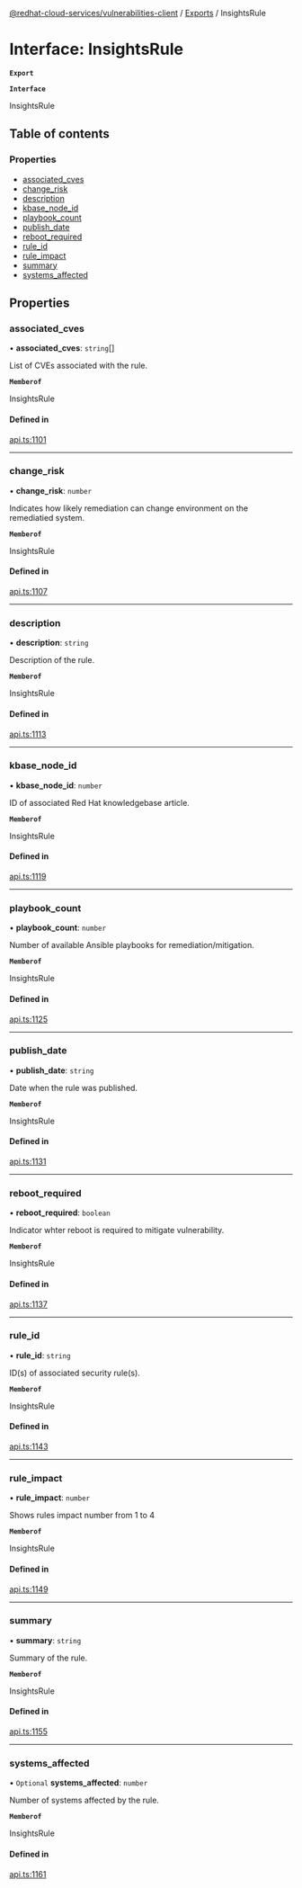 [@redhat-cloud-services/vulnerabilities-client](../README.md) / [Exports](../modules.md) / InsightsRule

# Interface: InsightsRule

**`Export`**

**`Interface`**

InsightsRule

## Table of contents

### Properties

- [associated\_cves](InsightsRule.md#associated_cves)
- [change\_risk](InsightsRule.md#change_risk)
- [description](InsightsRule.md#description)
- [kbase\_node\_id](InsightsRule.md#kbase_node_id)
- [playbook\_count](InsightsRule.md#playbook_count)
- [publish\_date](InsightsRule.md#publish_date)
- [reboot\_required](InsightsRule.md#reboot_required)
- [rule\_id](InsightsRule.md#rule_id)
- [rule\_impact](InsightsRule.md#rule_impact)
- [summary](InsightsRule.md#summary)
- [systems\_affected](InsightsRule.md#systems_affected)

## Properties

### associated\_cves

• **associated\_cves**: `string`[]

List of CVEs associated with the rule.

**`Memberof`**

InsightsRule

#### Defined in

[api.ts:1101](https://github.com/mkholjuraev/javascript-clients/blob/master/packages/vulnerabilities/git-api/api.ts#L1101)

___

### change\_risk

• **change\_risk**: `number`

Indicates how likely remediation can change environment on the remediatied system.

**`Memberof`**

InsightsRule

#### Defined in

[api.ts:1107](https://github.com/mkholjuraev/javascript-clients/blob/master/packages/vulnerabilities/git-api/api.ts#L1107)

___

### description

• **description**: `string`

Description of the rule.

**`Memberof`**

InsightsRule

#### Defined in

[api.ts:1113](https://github.com/mkholjuraev/javascript-clients/blob/master/packages/vulnerabilities/git-api/api.ts#L1113)

___

### kbase\_node\_id

• **kbase\_node\_id**: `number`

ID of associated Red Hat knowledgebase article.

**`Memberof`**

InsightsRule

#### Defined in

[api.ts:1119](https://github.com/mkholjuraev/javascript-clients/blob/master/packages/vulnerabilities/git-api/api.ts#L1119)

___

### playbook\_count

• **playbook\_count**: `number`

Number of available Ansible playbooks for remediation/mitigation.

**`Memberof`**

InsightsRule

#### Defined in

[api.ts:1125](https://github.com/mkholjuraev/javascript-clients/blob/master/packages/vulnerabilities/git-api/api.ts#L1125)

___

### publish\_date

• **publish\_date**: `string`

Date when the rule was published.

**`Memberof`**

InsightsRule

#### Defined in

[api.ts:1131](https://github.com/mkholjuraev/javascript-clients/blob/master/packages/vulnerabilities/git-api/api.ts#L1131)

___

### reboot\_required

• **reboot\_required**: `boolean`

Indicator whter reboot is required to mitigate vulnerability.

**`Memberof`**

InsightsRule

#### Defined in

[api.ts:1137](https://github.com/mkholjuraev/javascript-clients/blob/master/packages/vulnerabilities/git-api/api.ts#L1137)

___

### rule\_id

• **rule\_id**: `string`

ID(s) of associated security rule(s).

**`Memberof`**

InsightsRule

#### Defined in

[api.ts:1143](https://github.com/mkholjuraev/javascript-clients/blob/master/packages/vulnerabilities/git-api/api.ts#L1143)

___

### rule\_impact

• **rule\_impact**: `number`

Shows rules impact number from 1 to 4

**`Memberof`**

InsightsRule

#### Defined in

[api.ts:1149](https://github.com/mkholjuraev/javascript-clients/blob/master/packages/vulnerabilities/git-api/api.ts#L1149)

___

### summary

• **summary**: `string`

Summary of the rule.

**`Memberof`**

InsightsRule

#### Defined in

[api.ts:1155](https://github.com/mkholjuraev/javascript-clients/blob/master/packages/vulnerabilities/git-api/api.ts#L1155)

___

### systems\_affected

• `Optional` **systems\_affected**: `number`

Number of systems affected by the rule.

**`Memberof`**

InsightsRule

#### Defined in

[api.ts:1161](https://github.com/mkholjuraev/javascript-clients/blob/master/packages/vulnerabilities/git-api/api.ts#L1161)

